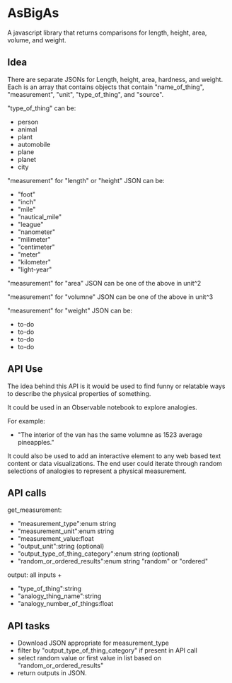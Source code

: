 # AsBigAs
A javascript library that returns comparisons for length, height, area, volume, and weight.

## Idea
There are separate JSONs for Length, height, area, hardness, and weight. Each is an array that contains objects that contain "name_of_thing", "measurement", "unit", "type_of_thing", and "source".

"type_of_thing" can be:
- person
- animal
- plant
- automobile
- plane
- planet
- city

"measurement" for "length" or "height" JSON can be:
- "foot"
- "inch"
- "mile"
- "nautical_mile"
- "league"
- "nanometer"
- "milimeter"
- "centimeter"
- "meter"
- "kilometer"
- "light-year"

"measurement" for "area" JSON can be one of the above in unit^2

"measurement" for "volumne" JSON can be one of the above in unit^3


"measurement" for "weight" JSON can be:
- to-do
- to-do
- to-do
- to-do

## API Use
The idea behind this API is it would be used to find funny or relatable ways to describe the physical properties of something. 

It could be used in an Observable notebook to explore analogies. 

For example: 
- "The interior of the van has the same volumne as 1523 average pineapples."

It could also be used to add an interactive element to any web based text content or data visualizations. The end user could iterate through random selections of analogies to represent a physical measurement. 


## API calls

get_measurement:
- "measurement_type":enum string
- "measurement_unit":enum string
- "measurement_value:float
- "output_unit":string (optional)
- "output_type_of_thing_category":enum string (optional)
- "random_or_ordered_results":enum string "random" or "ordered"

output:
all inputs +
- "type_of_thing":string
- "analogy_thing_name":string
- "analogy_number_of_things:float

## API tasks
- Download JSON appropriate for measurement_type
- filter by "output_type_of_thing_category" if present in API call
- select random value or first value in list based on "random_or_ordered_results"
- return outputs in JSON.

